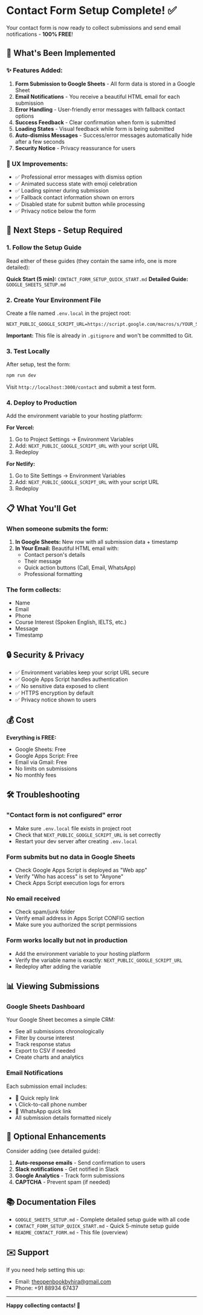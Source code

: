 # Contact Form Setup Complete! ✅

Your contact form is now ready to collect submissions and send email notifications - **100% FREE**!

## 📝 What's Been Implemented

### ✨ Features Added:
1. **Form Submission to Google Sheets** - All form data is stored in a Google Sheet
2. **Email Notifications** - You receive a beautiful HTML email for each submission
3. **Error Handling** - User-friendly error messages with fallback contact options
4. **Success Feedback** - Clear confirmation when form is submitted
5. **Loading States** - Visual feedback while form is being submitted
6. **Auto-dismiss Messages** - Success/error messages automatically hide after a few seconds
7. **Security Notice** - Privacy reassurance for users

### 🎨 UX Improvements:
- ✅ Professional error messages with dismiss option
- ✅ Animated success state with emoji celebration
- ✅ Loading spinner during submission
- ✅ Fallback contact information shown on errors
- ✅ Disabled state for submit button while processing
- ✅ Privacy notice below the form

## 🚀 Next Steps - Setup Required

### 1. Follow the Setup Guide
Read either of these guides (they contain the same info, one is more detailed):

**Quick Start (5 min):** `CONTACT_FORM_SETUP_QUICK_START.md`
**Detailed Guide:** `GOOGLE_SHEETS_SETUP.md`

### 2. Create Your Environment File
Create a file named `.env.local` in the project root:

```env
NEXT_PUBLIC_GOOGLE_SCRIPT_URL=https://script.google.com/macros/s/YOUR_SCRIPT_ID/exec
```

**Important:** This file is already in `.gitignore` and won't be committed to Git.

### 3. Test Locally
After setup, test the form:

```bash
npm run dev
```

Visit `http://localhost:3000/contact` and submit a test form.

### 4. Deploy to Production
Add the environment variable to your hosting platform:

**For Vercel:**
1. Go to Project Settings → Environment Variables
2. Add: `NEXT_PUBLIC_GOOGLE_SCRIPT_URL` with your script URL
3. Redeploy

**For Netlify:**
1. Go to Site Settings → Environment Variables  
2. Add: `NEXT_PUBLIC_GOOGLE_SCRIPT_URL` with your script URL
3. Redeploy

## 📋 What You'll Get

### When someone submits the form:
1. **In Google Sheets:** New row with all submission data + timestamp
2. **In Your Email:** Beautiful HTML email with:
   - Contact person's details
   - Their message
   - Quick action buttons (Call, Email, WhatsApp)
   - Professional formatting

### The form collects:
- Name
- Email
- Phone
- Course Interest (Spoken English, IELTS, etc.)
- Message
- Timestamp

## 🔒 Security & Privacy

- ✅ Environment variables keep your script URL secure
- ✅ Google Apps Script handles authentication
- ✅ No sensitive data exposed to client
- ✅ HTTPS encryption by default
- ✅ Privacy notice shown to users

## 💰 Cost

**Everything is FREE:**
- Google Sheets: Free
- Google Apps Script: Free
- Email via Gmail: Free
- No limits on submissions
- No monthly fees

## 🛠 Troubleshooting

### "Contact form is not configured" error
- Make sure `.env.local` file exists in project root
- Check that `NEXT_PUBLIC_GOOGLE_SCRIPT_URL` is set correctly
- Restart your dev server after creating `.env.local`

### Form submits but no data in Google Sheets
- Check Google Apps Script is deployed as "Web app"
- Verify "Who has access" is set to "Anyone"
- Check Apps Script execution logs for errors

### No email received
- Check spam/junk folder
- Verify email address in Apps Script CONFIG section
- Make sure you authorized the script permissions

### Form works locally but not in production
- Add the environment variable to your hosting platform
- Verify the variable name is exactly: `NEXT_PUBLIC_GOOGLE_SCRIPT_URL`
- Redeploy after adding the variable

## 📊 Viewing Submissions

### Google Sheets Dashboard
Your Google Sheet becomes a simple CRM:
- See all submissions chronologically
- Filter by course interest
- Track response status
- Export to CSV if needed
- Create charts and analytics

### Email Notifications
Each submission email includes:
- 📧 Quick reply link
- 📞 Click-to-call phone number
- 💬 WhatsApp quick link
- All submission details formatted nicely

## 🎯 Optional Enhancements

Consider adding (see detailed guide):
1. **Auto-response emails** - Send confirmation to users
2. **Slack notifications** - Get notified in Slack
3. **Google Analytics** - Track form submissions
4. **CAPTCHA** - Prevent spam (if needed)

## 📚 Documentation Files

- `GOOGLE_SHEETS_SETUP.md` - Complete detailed setup guide with all code
- `CONTACT_FORM_SETUP_QUICK_START.md` - Quick 5-minute setup guide
- `README_CONTACT_FORM.md` - This file (overview)

## ✉️ Support

If you need help setting this up:
- Email: theopenbookbyhira@gmail.com
- Phone: +91 88934 67437

---

**Happy collecting contacts! 🎉**


